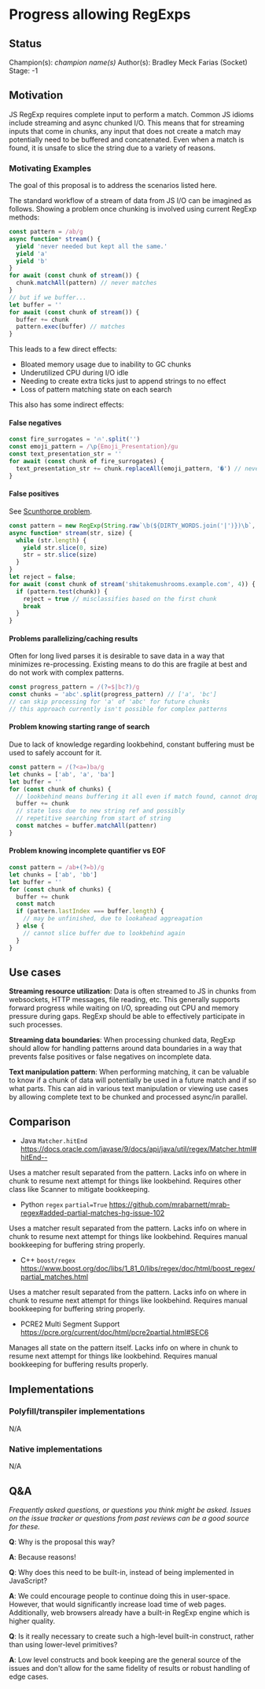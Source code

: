 # Progress allowing RegExps

## Status

Champion(s): *champion name(s)*
Author(s): Bradley Meck Farias (Socket)
Stage: -1

## Motivation

JS RegExp requires complete input to perform a match. Common JS idioms include streaming and async chunked I/O. This means that for streaming inputs that come in chunks, any input that does not create a match may potentially need to be buffered and concatenated. Even when a match is found, it is unsafe to slice the string due to a variety of reasons.

### Motivating Examples

The goal of this proposal is to address the scenarios listed here.

The standard workflow of a stream of data from JS I/O can be imagined as follows. Showing a problem once chunking is involved using current RegExp methods:

```mjs
const pattern = /ab/g
async function* stream() {
  yield 'never needed but kept all the same.'
  yield 'a'
  yield 'b'
}
for await (const chunk of stream()) {
  chunk.matchAll(pattern) // never matches
}
// but if we buffer...
let buffer = ''
for await (const chunk of stream()) {
  buffer += chunk
  pattern.exec(buffer) // matches
}
```

This leads to a few direct effects:

* Bloated memory usage due to inability to GC chunks
* Underutilized CPU during I/O idle
* Needing to create extra ticks just to append strings to no effect
* Loss of pattern matching state on each search

This also has some indirect effects:

#### False negatives

```mjs
const fire_surrogates = '🔥'.split('')
const emoji_pattern = /\p{Emoji_Presentation}/gu
const text_presentation_str = ''
for await (const chunk of fire_surrogates) {
  text_presentation_str += chunk.replaceAll(emoji_pattern, '�') // never matches
}
```

#### False positives

See [Scunthorpe problem](https://en.wikipedia.org/wiki/Scunthorpe_problem).

```mjs
const pattern = new RegExp(String.raw`\b(${DIRTY_WORDS.join('|')})\b`, 'gi')
async function* stream(str, size) {
  while (str.length) {
    yield str.slice(0, size)
    str = str.slice(size)
  }
}
let reject = false;
for await (const chunk of stream('shitakemushrooms.example.com', 4)) {
  if (pattern.test(chunk)) {
    reject = true // misclassifies based on the first chunk
    break
  }
}
```

#### Problems parallelizing/caching results

Often for long lived parses it is desirable to save data in a way that minimizes re-processing. Existing means to do this are fragile at best and do not work with complex patterns.

```mjs
const progress_pattern = /(?=$|bc?)/g
const chunks = 'abc'.split(progress_pattern) // ['a', 'bc']
// can skip processing for 'a' of 'abc' for future chunks
// this approach currently isn't possible for complex patterns
```

#### Problem knowing starting range of search

Due to lack of knowledge regarding lookbehind, constant buffering must be used to safely account for it.

```mjs
const pattern = /(?<a=)ba/g
let chunks = ['ab', 'a', 'ba']
let buffer = ''
for (const chunk of chunks) {
  // lookbehind means buffering it all even if match found, cannot drop 'aba' since last 'a' is needed
  buffer += chunk
  // state loss due to new string ref and possibly
  // repetitive searching from start of string
  const matches = buffer.matchAll(pattenr)
}
```

#### Problem knowing incomplete quantifier vs EOF

```mjs
const pattern = /ab+(?=b)/g
let chunks = ['ab', 'bb']
let buffer = ''
for (const chunk of chunks) {
  buffer += chunk
  const match
  if (pattern.lastIndex === buffer.length) {
    // may be unfinished, due to lookahead aggreagation
  } else {
    // cannot slice buffer due to lookbehind again
  }
}
```

## Use cases

**Streaming resource utilization**: Data is often streamed to JS in chunks from websockets, HTTP messages, file reading, etc. This generally supports forward progress while waiting on I/O, spreading out CPU and memory pressure during gaps. RegExp should be able to effectively participate in such processes.

**Streaming data boundaries**: When processing chunked data, RegExp should allow for handling patterns around data boundaries in a way that prevents false positives or false negatives on incomplete data.

**Text manipulation pattern**: When performing matching, it can be valuable to know if a chunk of data will potentially be used in a future match and if so what parts. This can aid in various text manipulation or viewing use cases by allowing complete text to be chunked and processed async/in parallel.

## Comparison

- Java `Matcher.hitEnd` https://docs.oracle.com/javase/9/docs/api/java/util/regex/Matcher.html#hitEnd--

Uses a matcher result separated from the pattern. Lacks info on where in chunk to resume next attempt for things like lookbehind. Requires other class like Scanner to mitigate bookkeeping.

- Python `regex` `partial=True` https://github.com/mrabarnett/mrab-regex#added-partial-matches-hg-issue-102

Uses a matcher result separated from the pattern. Lacks info on where in chunk to resume next attempt for things like lookbehind. Requires manual bookkeeping for buffering string properly.

- C++ `boost/regex` https://www.boost.org/doc/libs/1_81_0/libs/regex/doc/html/boost_regex/partial_matches.html

Uses a matcher result separated from the pattern. Lacks info on where in chunk to resume next attempt for things like lookbehind. Requires manual bookkeeping for buffering string properly.

- PCRE2 Multi Segment Support https://pcre.org/current/doc/html/pcre2partial.html#SEC6

Manages all state on the pattern itself. Lacks info on where in chunk to resume next attempt for things like lookbehind. Requires manual bookkeeping for buffering results properly.

## Implementations

### Polyfill/transpiler implementations

N/A

### Native implementations

N/A

## Q&A

*Frequently asked questions, or questions you think might be asked. Issues on the issue tracker or questions from past reviews can be a good source for these.*

**Q**: Why is the proposal this way?

**A**: Because reasons!

**Q**: Why does this need to be built-in, instead of being implemented in JavaScript?

**A**: We could encourage people to continue doing this in user-space. However, that would significantly increase load time of web pages. Additionally, web browsers already have a built-in RegExp engine which is higher quality.

**Q**: Is it really necessary to create such a high-level built-in construct, rather than using lower-level primitives?

**A**: Low level constructs and book keeping are the general source of the issues and don't allow for the same fidelity of results or robust handling of edge cases.
